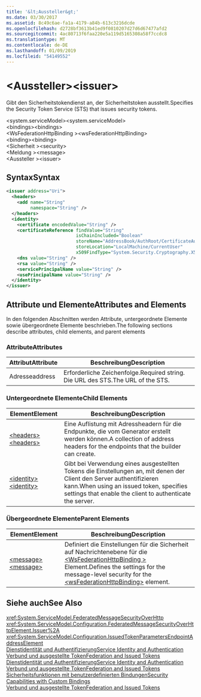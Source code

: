 ```yaml
---
title: '&lt;Aussteller&gt;'
ms.date: 03/30/2017
ms.assetid: 8c49c6ae-fa1a-4179-a84b-613c3216dcde
ms.openlocfilehash: d2728bf3613b41ed9f0810207d27d6d67477afd2
ms.sourcegitcommit: 4ac80713f6faa220e5a119d5165308a58f7ccdc8
ms.translationtype: MT
ms.contentlocale: de-DE
ms.lasthandoff: 01/09/2019
ms.locfileid: "54149552"
---
```

# <a name="ltissuergt"></a><span data-ttu-id="48708-102">&lt;Aussteller&gt;</span><span class="sxs-lookup"><span data-stu-id="48708-102">&lt;issuer&gt;</span></span>
<span data-ttu-id="48708-103">Gibt den Sicherheitstokendienst an, der Sicherheitstoken ausstellt.</span><span class="sxs-lookup"><span data-stu-id="48708-103">Specifies the Security Token Service (STS) that issues security tokens.</span></span>  
  
 <span data-ttu-id="48708-104">\<system.serviceModel></span><span class="sxs-lookup"><span data-stu-id="48708-104">\<system.serviceModel></span></span>  
<span data-ttu-id="48708-105">\<bindings></span><span class="sxs-lookup"><span data-stu-id="48708-105">\<bindings></span></span>  
<span data-ttu-id="48708-106">\<WsFederationHttpBinding ></span><span class="sxs-lookup"><span data-stu-id="48708-106">\<wsFederationHttpBinding></span></span>  
<span data-ttu-id="48708-107">\<binding></span><span class="sxs-lookup"><span data-stu-id="48708-107">\<binding></span></span>  
<span data-ttu-id="48708-108">\<Sicherheit ></span><span class="sxs-lookup"><span data-stu-id="48708-108">\<security></span></span>  
<span data-ttu-id="48708-109">\<Meldung ></span><span class="sxs-lookup"><span data-stu-id="48708-109">\<message></span></span>  
<span data-ttu-id="48708-110">\<Aussteller ></span><span class="sxs-lookup"><span data-stu-id="48708-110">\<issuer></span></span>  
  
## <a name="syntax"></a><span data-ttu-id="48708-111">Syntax</span><span class="sxs-lookup"><span data-stu-id="48708-111">Syntax</span></span>  
  
```xml  
<issuer address="Uri">
  <headers>
    <add name="String"
         namespace="String" />
  </headers>
  <identity>
    <certificate encodedValue="String" />
    <certificateReference findValue="String"
                          isChainIncluded="Boolean"
                          storeName="AddressBook/AuthRoot/CertificateAuthority/Disallowed/My/Root/TrustedPeople/TrustedPublisher"
                          storeLocation="LocalMachine/CurrentUser"
                          x509FindType="System.Security.Cryptography.X509certificates.X509findtype" />
    <dns value="String" />
    <rsa value="String" />
    <servicePrincipalName value="String" />
    <usePrincipalName value="String" />
  </identity>
</issuer>
```  
  
## <a name="attributes-and-elements"></a><span data-ttu-id="48708-112">Attribute und Elemente</span><span class="sxs-lookup"><span data-stu-id="48708-112">Attributes and Elements</span></span>  
 <span data-ttu-id="48708-113">In den folgenden Abschnitten werden Attribute, untergeordnete Elemente sowie übergeordnete Elemente beschrieben.</span><span class="sxs-lookup"><span data-stu-id="48708-113">The following sections describe attributes, child elements, and parent elements</span></span>  
  
### <a name="attributes"></a><span data-ttu-id="48708-114">Attribute</span><span class="sxs-lookup"><span data-stu-id="48708-114">Attributes</span></span>  
  
|<span data-ttu-id="48708-115">Attribut</span><span class="sxs-lookup"><span data-stu-id="48708-115">Attribute</span></span>|<span data-ttu-id="48708-116">Beschreibung</span><span class="sxs-lookup"><span data-stu-id="48708-116">Description</span></span>|  
|---------------|-----------------|  
|<span data-ttu-id="48708-117">Adresse</span><span class="sxs-lookup"><span data-stu-id="48708-117">address</span></span>|<span data-ttu-id="48708-118">Erforderliche Zeichenfolge.</span><span class="sxs-lookup"><span data-stu-id="48708-118">Required string.</span></span> <span data-ttu-id="48708-119">Die URL des STS.</span><span class="sxs-lookup"><span data-stu-id="48708-119">The URL of the STS.</span></span>|  
  
### <a name="child-elements"></a><span data-ttu-id="48708-120">Untergeordnete Elemente</span><span class="sxs-lookup"><span data-stu-id="48708-120">Child Elements</span></span>  
  
|<span data-ttu-id="48708-121">Element</span><span class="sxs-lookup"><span data-stu-id="48708-121">Element</span></span>|<span data-ttu-id="48708-122">Beschreibung</span><span class="sxs-lookup"><span data-stu-id="48708-122">Description</span></span>|  
|-------------|-----------------|  
|[<span data-ttu-id="48708-123">\<headers></span><span class="sxs-lookup"><span data-stu-id="48708-123">\<headers></span></span>](../../../../../docs/framework/configure-apps/file-schema/wcf/headers-element.md)|<span data-ttu-id="48708-124">Eine Auflistung mit Adressheadern für die Endpunkte, die vom Generator erstellt werden können.</span><span class="sxs-lookup"><span data-stu-id="48708-124">A collection of address headers for the endpoints that the builder can create.</span></span>|  
|[<span data-ttu-id="48708-125">\<identity></span><span class="sxs-lookup"><span data-stu-id="48708-125">\<identity></span></span>](../../../../../docs/framework/configure-apps/file-schema/wcf/identity.md)|<span data-ttu-id="48708-126">Gibt bei Verwendung eines ausgestellten Tokens die Einstellungen an, mit denen der Client den Server authentifizieren kann.</span><span class="sxs-lookup"><span data-stu-id="48708-126">When using an issued token, specifies settings that enable the client to authenticate the server.</span></span>|  
  
### <a name="parent-elements"></a><span data-ttu-id="48708-127">Übergeordnete Elemente</span><span class="sxs-lookup"><span data-stu-id="48708-127">Parent Elements</span></span>  
  
|<span data-ttu-id="48708-128">Element</span><span class="sxs-lookup"><span data-stu-id="48708-128">Element</span></span>|<span data-ttu-id="48708-129">Beschreibung</span><span class="sxs-lookup"><span data-stu-id="48708-129">Description</span></span>|  
|-------------|-----------------|  
|[<span data-ttu-id="48708-130">\<message></span><span class="sxs-lookup"><span data-stu-id="48708-130">\<message></span></span>](../../../../../docs/framework/configure-apps/file-schema/wcf/message-element-of-wsfederationhttpbinding.md)|<span data-ttu-id="48708-131">Definiert die Einstellungen für die Sicherheit auf Nachrichtenebene für die [ \<WsFederationHttpBinding >](../../../../../docs/framework/configure-apps/file-schema/wcf/wsfederationhttpbinding.md) Element.</span><span class="sxs-lookup"><span data-stu-id="48708-131">Defines the settings for the message-level security for the [\<wsFederationHttpBinding>](../../../../../docs/framework/configure-apps/file-schema/wcf/wsfederationhttpbinding.md) element.</span></span>|  
  
## <a name="see-also"></a><span data-ttu-id="48708-132">Siehe auch</span><span class="sxs-lookup"><span data-stu-id="48708-132">See Also</span></span>  
 <xref:System.ServiceModel.FederatedMessageSecurityOverHttp>  
 <xref:System.ServiceModel.Configuration.FederatedMessageSecurityOverHttpElement.Issuer%2A>  
 <xref:System.ServiceModel.Configuration.IssuedTokenParametersEndpointAddressElement>  
 [<span data-ttu-id="48708-133">Dienstidentität und Authentifizierung</span><span class="sxs-lookup"><span data-stu-id="48708-133">Service Identity and Authentication</span></span>](../../../../../docs/framework/wcf/feature-details/service-identity-and-authentication.md)  
 [<span data-ttu-id="48708-134">Verbund und ausgestellte Token</span><span class="sxs-lookup"><span data-stu-id="48708-134">Federation and Issued Tokens</span></span>](../../../../../docs/framework/wcf/feature-details/federation-and-issued-tokens.md)  
 [<span data-ttu-id="48708-135">Dienstidentität und Authentifizierung</span><span class="sxs-lookup"><span data-stu-id="48708-135">Service Identity and Authentication</span></span>](../../../../../docs/framework/wcf/feature-details/service-identity-and-authentication.md)  
 [<span data-ttu-id="48708-136">Verbund und ausgestellte Token</span><span class="sxs-lookup"><span data-stu-id="48708-136">Federation and Issued Tokens</span></span>](../../../../../docs/framework/wcf/feature-details/federation-and-issued-tokens.md)  
 [<span data-ttu-id="48708-137">Sicherheitsfunktionen mit benutzerdefinierten Bindungen</span><span class="sxs-lookup"><span data-stu-id="48708-137">Security Capabilities with Custom Bindings</span></span>](../../../../../docs/framework/wcf/feature-details/security-capabilities-with-custom-bindings.md)  
 [<span data-ttu-id="48708-138">Verbund und ausgestellte Token</span><span class="sxs-lookup"><span data-stu-id="48708-138">Federation and Issued Tokens</span></span>](../../../../../docs/framework/wcf/feature-details/federation-and-issued-tokens.md)
